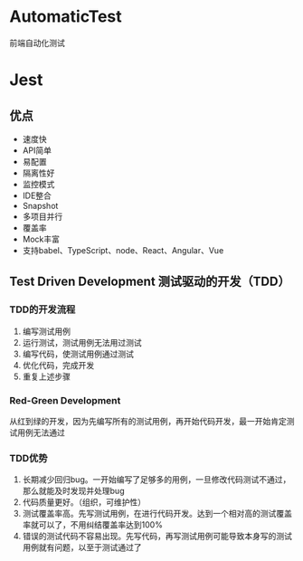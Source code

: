 # AutomaticTest
前端自动化测试

# Jest
## 优点
- 速度快
- API简单
- 易配置
- 隔离性好
- 监控模式
- IDE整合
- Snapshot
- 多项目并行
- 覆盖率
- Mock丰富
- 支持babel、TypeScript、node、React、Angular、Vue

## Test Driven Development 测试驱动的开发（TDD）
### TDD的开发流程
1. 编写测试用例
2. 运行测试，测试用例无法用过测试
3. 编写代码，使测试用例通过测试
4. 优化代码，完成开发
5. 重复上述步骤
### Red-Green Development
从红到绿的开发，因为先编写所有的测试用例，再开始代码开发，最一开始肯定测试用例无法通过
### TDD优势
1. 长期减少回归bug。一开始编写了足够多的用例，一旦修改代码测试不通过，那么就能及时发现并处理bug
2. 代码质量更好。（组织，可维护性）
3. 测试覆盖率高。先写测试用例，在进行代码开发。达到一个相对高的测试覆盖率就可以了，不用纠结覆盖率达到100%
4. 错误的测试代码不容易出现。先写代码，再写测试用例可能导致本身写的测试用例就有问题，以至于测试通过了